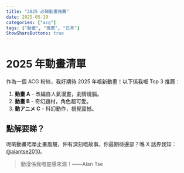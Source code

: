 ```yaml
---
title: "2025 必睇動畫推薦"
date: 2025-05-10
categories: ["acg"]
tags: ["動畫", "推薦", "日本"]
ShowShareButtons: true
---
```


# 2025 年動畫清單

作為一個 ACG 粉絲，我好期待 2025 年嘅新動畫！以下係我嘅 Top 3 推薦：

1. **動畫 A** - 改編自人氣漫畫，劇情燒腦。
2. **動畫 B** - 奇幻題材，角色超可愛。
3. **動アニメ C** - 科幻動作，視覺震撼。

## 點解要睇？

呢啲動畫唔單止畫風靚，仲有深刻嘅故事。你最期待邊部？喺 X 話畀我知：[@alantse2010](https://x.com/alantse2010)。

> 動漫係我嘅靈感來源！——Alan Tse